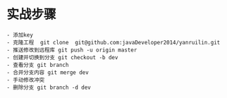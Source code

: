 # 实战步骤
    - 添加key
    - 克隆工程  git clone  git@github.com:javaDeveloper2014/yanruilin.git
    - 推送修改到远程库 git push -u origin master
    - 创建并切换到分支 git checkout -b dev
	- 查看分支 git branch
	- 合并分支内容 git merge dev
	- 手动修改冲突
	- 删除分支 git branch -d dev

